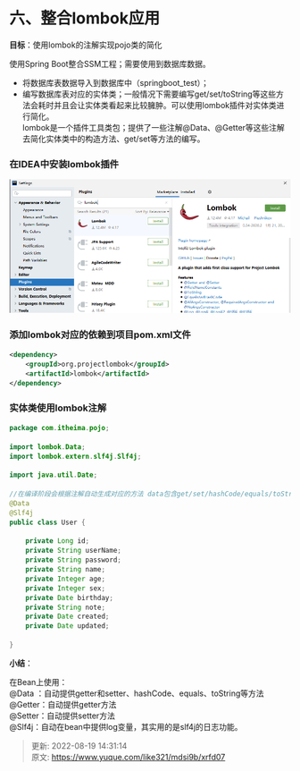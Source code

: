# 六、整合lombok应用

**目标**：使用lombok的注解实现pojo类的简化



使用Spring Boot整合SSM工程；需要使用到数据库数据。



+  将数据库表数据导入到数据库中（springboot_test）； 
+  编写数据库表对应的实体类；一般情况下需要编写get/set/toString等这些方法会耗时并且会让实体类看起来比较臃肿。可以使用lombok插件对实体类进行简化。  
lombok是一个插件工具类包；提供了一些注解@Data、@Getter等这些注解去简化实体类中的构造方法、get/set等方法的编写。 



### 在IDEA中安装lombok插件


![1660890630479-86cc7ad9-4235-456c-8f47-4ec301c7bab6.png](./img/PT1i2DvNqoer7bZ0/1660890630479-86cc7ad9-4235-456c-8f47-4ec301c7bab6-249190.png)



### 添加lombok对应的依赖到项目pom.xml文件


```xml
<dependency>
    <groupId>org.projectlombok</groupId>
    <artifactId>lombok</artifactId>
</dependency>
```



### 实体类使用lombok注解


```java
package com.itheima.pojo;

import lombok.Data;
import lombok.extern.slf4j.Slf4j;

import java.util.Date;

//在编译阶段会根据注解自动生成对应的方法 data包含get/set/hashCode/equals/toString等方法
@Data
@Slf4j
public class User {

    private Long id;
    private String userName;
    private String password;
    private String name;
    private Integer age;
    private Integer sex;
    private Date birthday;
    private String note;
    private Date created;
    private Date updated;

}
```



**小结**：



在Bean上使用：  
@Data  ：自动提供getter和setter、hashCode、equals、toString等方法   
@Getter：自动提供getter方法  
@Setter：自动提供setter方法  
@Slf4j：自动在bean中提供log变量，其实用的是slf4j的日志功能。



> 更新: 2022-08-19 14:31:14  
> 原文: <https://www.yuque.com/like321/mdsi9b/xrfd07>